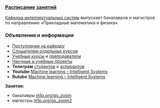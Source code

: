 ###  [Расписание занятий](/ru/education/)

[Кафедра интеллектуальных систем](/ru/about/) выпускает бакалавров и магистров по направлению «Прикладные математика и физика».

### Объявления и информация
- [Поступление на кафедру](/ru/admission/)
- [Слушателям отдельных курсов](/ru/admission/)
- [Учебные курсы](/ru/course/) и [преподаватели](/ru/people/)
- [Научные и учебные проекты](https://m1p.org)
- **Телеграм** [студентов](https://t.me/IS_MIPT) и [аспирантов](https://t.me/+BpMhAW-gWlM5OThi)
- **Youtube** [Machine learning – Intelligent Systems](https://www.youtube.com/@MachineLearningIS)
- **Rutube** [Machine learning – Intelligent Systems](https://rutube.ru/channel/40144363)

**Занятия:**
- бакалавры [m1p.org/go_zoom](https://m1p.org/go_zoom)
- магистры [m1p.org/go_zoom2](https://m1p.org/go_zoom2)

